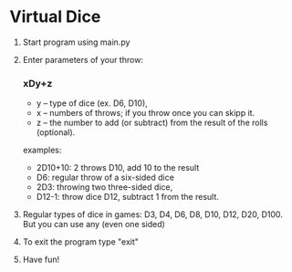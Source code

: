 # Virtual Dice
1) Start program using main.py
2) Enter parameters of your throw:
    ### xDy+z

    - y – type of dice (ex. D6, D10),
    - x – numbers of throws; if you throw once you can skipp it.
    - z – the number to add (or subtract) from the result of the rolls (optional).
    
    examples:
    
    - 2D10+10: 2 throws D10, add 10 to the result
    - D6: regular throw of a six-sided dice
    - 2D3: throwing two three-sided dice,
    - D12-1: throw dice D12, subtract 1 from the result.
3) Regular types of dice in games: D3, D4, D6, D8, D10, D12, D20, D100. But you can use any (even one sided)
4) To exit the program type "exit"
5) Have fun!
